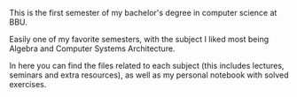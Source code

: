 This is the first semester of my bachelor's degree in computer science at BBU.

Easily one of my favorite semesters, with the subject I liked most being Algebra and Computer Systems Architecture.

In here you can find the files related to each subject (this includes lectures, seminars and extra resources), as well as my personal notebook with solved exercises.
